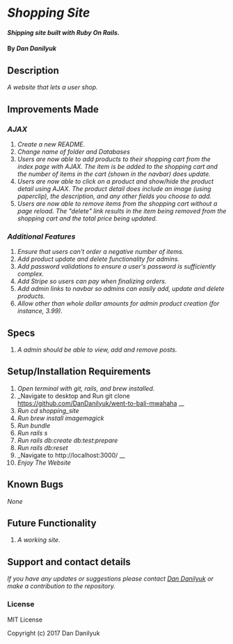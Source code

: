 # _Shopping Site_

#### _Shipping site built with Ruby On Rails._

#### By _Dan Danilyuk_

## Description

_A website that lets a user shop._

## Improvements Made

### _AJAX_
1. _Create a new README._
2. _Change name of folder and Databases_
3. _Users are now able to add products to their shopping cart from the index page with AJAX. The item is be added to the shopping cart and the number of items in the cart (shown in the navbar) does update._
4. _Users are now able to click on a product and show/hide the product detail using AJAX. The product detail does include an image (using paperclip), the description, and any other fields you choose to add._
5. _Users are now able to remove items from the shopping cart without a page reload. The "delete" link results in the item being removed from the shopping cart and the total price being updated._

### _Additional Features_

1. _Ensure that users can't order a negative number of items._
2. _Add product update and delete functionality for admins._
3. _Add password validations to ensure a user's password is sufficiently complex._
4. _Add Stripe so users can pay when finalizing orders._
5. _Add admin links to navbar so admins can easily add, update and delete products._
6. _Allow other than whole dollar amounts for admin product creation (for instance, 3.99)._



## Specs

1. _A admin should be able to view, add and remove posts._

## Setup/Installation Requirements

1. _Open terminal with git, rails, and brew installed._
2. _Navigate to desktop and Run git clone https://github.com/DanDanilyuk/went-to-bali-mwahaha __
2. _Run cd shopping_site_
2. _Run brew install imagemagick_
3. _Run bundle_
4. _Run rails s_
5. _Run rails db:create db:test:prepare_
6. _Run rails db:reset_
7. _Navigate to http://localhost:3000/ __
8. _Enjoy The Website_

## Known Bugs

_None_

## Future Functionality

1. _A working site._

## Support and contact details

_If you have any updates or suggestions please contact [Dan Danilyuk] or make a contribution to the repository._

[Dan Danilyuk]: mailto:dandanilyuk@gmail.com

### License

MIT License

Copyright (c) 2017 Dan Danilyuk
